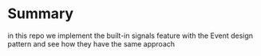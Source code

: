 # Summary
in this  repo we implement the built-in signals feature with the Event design pattern and see how they have the same approach
